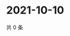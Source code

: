 # 2021-10-10

共 0 条

<!-- BEGIN -->
<!-- 最后更新时间 Sun Oct 10 2021 13:12:57 GMT+0800 (China Standard Time) -->

<!-- END -->
